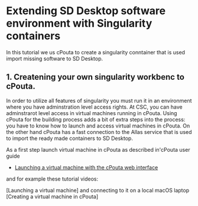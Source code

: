 # Extending SD Desktop software environment with Singularity containers

In this tutorial we us cPouta to create a singularity conntainer that is used import missing software to SD Desktop.

## 1. Createning your own singularity workbenc to cPouta.

In order to utilize all features of singularity you must run it in an environment where you have adminstration level access rights.
At CSC, you can have adminstrarot level access in virtual machines running in cPouta. Using cPouta for the building process adds a bit 
of extra steps into the process: you have to know how to launch and access virtual machines in cPouta. On the other hand cPouta has a fast 
connection to the Allas service that is used to import the ready made containers to SD Desktop.

As a first step launch virtual machine in cPouta as described in'cPouta user guide 
* [Launching a virtual machine with the cPouta web interface](launch-vm-from-web-gui.md)

and for example these tutorial videos:

[Launching a virtual machine] and connecting to it on a local macOS laptop
[Creating a virtual machine in cPouta]




